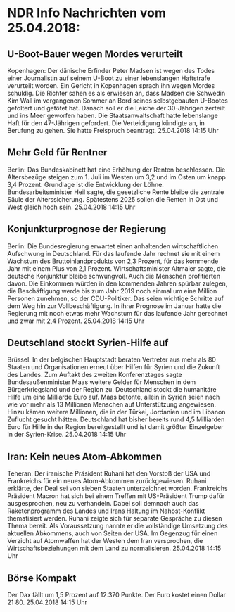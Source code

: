 # NDR Info Nachrichten vom 25.04.2018:


## U-Boot-Bauer wegen Mordes verurteilt
Kopenhagen: Der dänische Erfinder Peter Madsen ist wegen des Todes einer Journalistin auf seinem U-Boot zu einer lebenslangen Haftstrafe verurteilt worden. Ein Gericht in Kopenhagen sprach ihn wegen Mordes schuldig. Die Richter sahen es als erwiesen an, dass Madsen die Schwedin Kim Wall im vergangenen Sommer an Bord seines selbstgebauten U-Bootes gefoltert und getötet hat. Danach soll er die Leiche der 30-Jährigen zerteilt und ins Meer geworfen haben. Die Staatsanwaltschaft hatte lebenslange Haft für den 47-Jährigen gefordert. Die Verteidigung kündigte an, in Berufung zu gehen. Sie hatte Freispruch beantragt. 25.04.2018 14:15 Uhr 

## Mehr Geld für Rentner
Berlin: Das Bundeskabinett hat eine Erhöhung der Renten beschlossen. Die Altersbezüge steigen zum 1. Juli im Westen um 3,2 und im Osten um knapp 3,4 Prozent. Grundlage ist die Entwicklung der Löhne. Bundesarbeitsminister Heil sagte, die gesetzliche Rente bleibe die zentrale Säule der Alterssicherung. Spätestens 2025 sollen die Renten in Ost und West gleich hoch sein. 25.04.2018 14:15 Uhr 

## Konjunkturprognose der Regierung
Berlin: Die Bundesregierung erwartet einen anhaltenden wirtschaftlichen Aufschwung in Deutschland. Für das laufende Jahr rechnet sie mit einem Wachstum des Bruttoinlandprodukts von 2,3 Prozent, für das kommende Jahr mit einem Plus von 2,1 Prozent. Wirtschaftsminister Altmaier sagte, die deutsche Konjunktur bleibe schwungvoll. Auch die Menschen profitierten davon. Die Einkommen würden in den kommenden Jahren spürbar zulegen, die Beschäftigung werde bis zum Jahr 2019 noch einmal um eine Million Personen zunehmen, so der CDU-Politiker. Das seien wichtige Schritte auf dem Weg hin zur Vollbeschäftigung. In ihrer Prognose im Januar hatte die Regierung mit noch etwas mehr Wachstum für das laufende Jahr gerechnet und zwar mit 2,4 Prozent. 25.04.2018 14:15 Uhr 

## Deutschland stockt Syrien-Hilfe auf
Brüssel: In der belgischen Hauptstadt beraten Vertreter aus mehr als 80 Staaten und Organisationen erneut über Hilfen für Syrien und die Zukunft des Landes. Zum Auftakt des zweiten Konferenztages sagte Bundesaußenminister Maas weitere Gelder für Menschen in dem Bürgerkriegsland und der Region zu. Deutschland stockt die humanitäre Hilfe um eine Milliarde Euro auf. Maas betonte, allein in Syrien seien nach wie vor mehr als 13 Millionen Menschen auf Unterstützung angewiesen. Hinzu kämen weitere Millionen, die in der Türkei, Jordanien und im Libanon Zuflucht gesucht hätten. Deutschland hat bisher bereits rund 4,5 Milliarden Euro für Hilfe in der Region bereitgestellt und ist damit größter Einzelgeber in der Syrien-Krise. 25.04.2018 14:15 Uhr 

## Iran: Kein neues Atom-Abkommen
Teheran: Der iranische Präsident Ruhani hat den Vorstoß der USA und Frankreichs für ein neues Atom-Abkommen zurückgewiesen. Ruhani erklärte, der Deal sei von sieben Staaten unterzeichnet worden. Frankreichs Präsident Macron hat sich bei einem Treffen mit US-Präsident Trump dafür ausgesprochen, neu zu verhandeln. Dabei soll demnach auch das Raketenprogramm des Landes und Irans Haltung im Nahost-Konflikt thematisiert werden. Ruhani zeigte sich für separate Gespräche zu diesen Thema bereit. Als Voraussetzung nannte er die vollständige Umsetzung des aktuellen Abkommens, auch von Seiten der USA. Im Gegenzug für einen Verzicht auf Atomwaffen hat der Westen dem Iran versprochen, die Wirtschaftsbeziehungen mit dem Land zu normalisieren. 25.04.2018 14:15 Uhr 

## Börse Kompakt
Der Dax fällt um 1,5 Prozent auf 12.370 Punkte. Der Euro kostet einen Dollar 21 80. 25.04.2018 14:15 Uhr 
